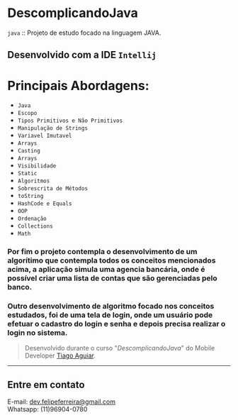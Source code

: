 # DescomplicandoJava
``java`` :: Projeto de estudo focado na linguagem JAVA. 

## Desenvolvido com a IDE ``Intellij``

# Principais Abordagens:

- ``Java``
- ``Escopo``
- ``Tipos Primitivos e Não Primitivos``
- ``Manipulação de Strings``
- ``Variavel Imutavel``
- ``Arrays``
- ``Casting``
- ``Arrays``
- ``Visibilidade``
- ``Static``
- ``Algoritmos``
- ``Sobrescrita de Métodos``
- ``toString``
- ``HashCode e Equals``
- ``OOP``
- ``Ordenação``
- ``Collections``
- ``Math``


### Por fim o projeto contempla o desenvolvimento de um algorítimo que contempla todos os conceitos mencionados acima, a aplicação simula uma agencia bancária, onde é possível criar uma lista de contas que são gerenciadas pelo banco.

### Outro desenvolvimento de algoritmo focado nos conceitos estudados, foi de uma tela de login, onde um usuário pode efetuar o cadastro do login e senha e depois precisa realizar o login no sistema.
<br1></br1> 
> Desenvolvido durante o curso "*DescomplicandoJava*" do Mobile Developer [Tiago Aguiar](https://github.com/tiago-aguiar).
***

## Entre em contato 
E-mail: dev.felipeferreira@gmail.com 
<br>Whatsapp: (11)96904-0780</br>
